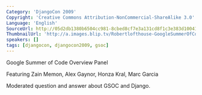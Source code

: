 ```yaml
---
Category: 'DjangoCon 2009'
Copyright: 'Creative Commons Attribution-NonCommercial-ShareAlike 3.0'
Language: 'English'
SourceUrl: http://05d2db1380b6504cc981-8cbed8cf7e3a131cd8f1c3e383d10041.r93.cf2.rackcdn.com/djangocon-2009/10_google-summer-of-code-overview-panel.ogv
ThumbnailUrl: 'http://a.images.blip.tv/Robertlofthouse-GoogleSummerOfCodeOverviewPanel901.png'
speakers: []
tags: [djangocon, djangocon2009, gsoc]
---
```

Google Summer of Code Overview Panel

  
Featuring Zain Memon, Alex Gaynor, Honza Kral, Marc Garcia

  
Moderated question and answer about GSOC and Django.

